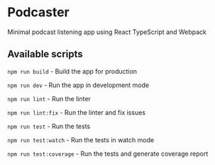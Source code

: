 # Podcaster

Minimal podcast listening app using React TypeScript and Webpack

## Available scripts

`npm run build` - Build the app for production

`npm run dev` - Run the app in development mode

`npm run lint` - Run the linter

`npm run lint:fix` - Run the linter and fix issues

`npm run test` - Run the tests

`npm run test:watch` - Run the tests in watch mode

`npm run test:coverage` - Run the tests and generate coverage report
